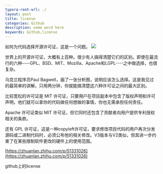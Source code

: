 ```yaml
---
typora-root-url: ./
layout: post
title: license
categories: Github
description: some word here
keywords: Github,license
---
```


如何为代码选择开源许可证，这是一个问题。
![](/assets/license.png) 

世界上的开源许可证，大概有上百种。很少有人搞得清楚它们的区别。即使在最流行的六种----GPL、BSD、MIT、Mozilla、Apache和LGPL----之中做选择，也很复杂。

乌克兰程序员Paul Bagwell，画了一张分析图，说明应该怎么选择。这是我见过的最简单的讲解，只用两分钟，你就能搞清楚这六种许可证之间的最大区别。

比较宽松的许可证是 MIT 许可证，只要用户在项目副本中包含了版权声明和许可声明，他们就可以拿你的代码做任何想做的事情，你也无需承担任何责任。

Apache 许可证类似 MIT 许可证，但它同时还包含了贡献者向用户提供专利授权相关的条款。

还有 GPL 许可证，这是一种copyleft许可证，要求修改项目代码的用户再次分发源码或二进制代码时，必须公布他的相关修改。V3版本与V2类似，但其进一步约束了在某些限制软件更改的硬件上的使用范围。

[https://zhuanlan.zhihu.com/p/51331026](https://zhuanlan.zhihu.com/p/51331026)

github上的license
